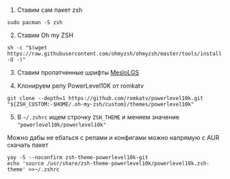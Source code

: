1. Ставим сам пакет zsh
```
sudo pacman -S zsh
```

2. Ставим Oh my ZSH
```
sh -c "$(wget https://raw.githubusercontent.com/ohmyzsh/ohmyzsh/master/tools/install.sh -O -)"
```

3. Ставим пропатченные шрифты [MesloLGS](https://github.com/romkatv/powerlevel10k?tab=readme-ov-file#meslo-nerd-font-patched-for-powerlevel10k)

4. Клонируем репу PowerLevel10K от romkatv
~~~
git clone --depth=1 https://github.com/romkatv/powerlevel10k.git "${ZSH_CUSTOM:-$HOME/.oh-my-zsh/custom}/themes/powerlevel10k"
~~~

5. В `~/.zshrc` ищем строчку `ZSH_THEME` и меняем значение `"powerlevel10k/powerlevel10k"`


Можно дабы не ебаться с репами и конфигами можно напрямую с AUR скачать пакет
~~~
yay -S --noconfirm zsh-theme-powerlevel10k-git
echo 'source /usr/share/zsh-theme-powerlevel10k/powerlevel10k.zsh-theme' >>~/.zshrc
~~~

